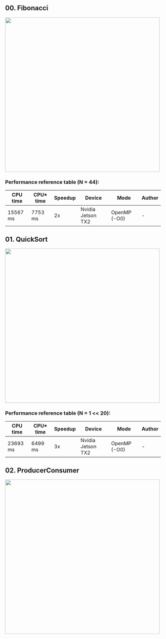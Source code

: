 ## 00. Fibonacci

<img src="https://github.com/PARCO-LAB/Advanced-Computer-Architectures/blob/main/figures/l6_00.jpg" width="500" height=auto> 

### Performance reference table (N = 44):

CPU time   | CPU* time | Speedup  | Device             | Mode  |Author
-----------| -------- | -------- | ------------------ | ----  |------
15567 ms   | 7753 ms    | 2x     | Nvidia Jetson TX2  | OpenMP (-O0) | -

## 01. QuickSort

<img src="https://github.com/PARCO-LAB/Advanced-Computer-Architectures/blob/main/figures/l6_01.jpg" width="500" height=auto> 

### Performance reference table (N = 1 << 20):

CPU time   | CPU* time | Speedup  | Device             | Mode  |Author
-----------| -------- | -------- | ------------------ | ----  |------
23693 ms   | 6499 ms    | 3x     | Nvidia Jetson TX2  | OpenMP (-O0) | -

## 02. ProducerConsumer

<img src="https://github.com/PARCO-LAB/Advanced-Computer-Architectures/blob/main/figures/l6_02.jpg" width="500" height=auto> 

